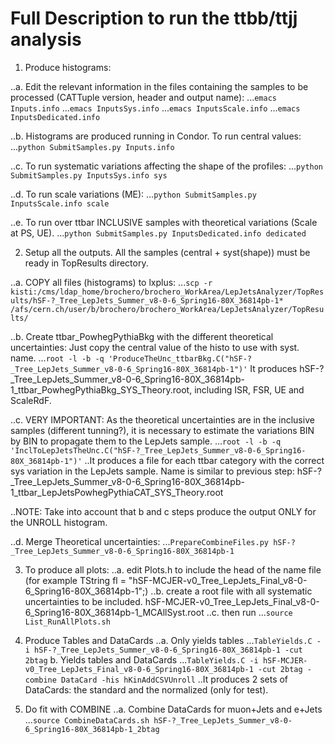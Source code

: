 # Full Description to run the ttbb/ttjj analysis

1. Produce histograms:

..a. Edit the relevant information in the files containing the samples to be processed (CATTuple version, header and output name):
...`emacs Inputs.info`
...`emacs InputsSys.info`
...`emacs InputsScale.info`
...`emacs InputsDedicated.info`

..b. Histograms are produced running in Condor. To run central values:
...`python SubmitSamples.py Inputs.info`

..c. To run systematic variations affecting the shape of the profiles:
...`python SubmitSamples.py InputsSys.info sys`

..d. To run scale variations (ME):
...`python SubmitSamples.py InputsScale.info scale`

..e. To run over ttbar INCLUSIVE samples with theoretical variations (Scale at PS, UE).
...`python SubmitSamples.py InputsDedicated.info dedicated`


2. Setup all the outputs. All the samples (central + syst(shape)) must be ready in TopResults directory.

..a. COPY all files (histograms) to lxplus:
...`scp -r kisti:/cms/ldap_home/brochero/brochero_WorkArea/LepJetsAnalyzer/TopResults/hSF-?_Tree_LepJets_Summer_v8-0-6_Spring16-80X_36814pb-1* /afs/cern.ch/user/b/brochero/brochero_WorkArea/LepJetsAnalyzer/TopResults/`

..b. Create ttbar_PowhegPythiaBkg with the different theoretical uncertainties: Just copy the central value of the histo to use with syst. name.
...`root -l -b -q 'ProduceTheUnc_ttbarBkg.C("hSF-?_Tree_LepJets_Summer_v8-0-6_Spring16-80X_36814pb-1")'`
It produces hSF-?_Tree_LepJets_Summer_v8-0-6_Spring16-80X_36814pb-1_ttbar_PowhegPythiaBkg_SYS_Theory.root, including ISR, FSR, UE and ScaleRdF.

..c. VERY IMPORTANT: As the theoretical uncertainties are in the inclusive samples (different tunning?), it is necessary to estimate the variations BIN by BIN to propagate them to the LepJets sample.
...`root -l -b -q 'InclToLepJetsTheUnc.C("hSF-?_Tree_LepJets_Summer_v8-0-6_Spring16-80X_36814pb-1")'`
..It produces a file for each ttbar category with the correct sys variation in the LepJets sample. Name is similar to previous step: hSF-?_Tree_LepJets_Summer_v8-0-6_Spring16-80X_36814pb-1_ttbar_LepJetsPowhegPythiaCAT_SYS_Theory.root

..NOTE: Take into account that b and c steps produce the output ONLY for the UNROLL histogram.

..d. Merge Theoretical uncertainties:
...`PrepareCombineFiles.py hSF-?_Tree_LepJets_Summer_v8-0-6_Spring16-80X_36814pb-1`

3. To produce all plots:
..a. edit Plots.h to include the head of the name file (for example TString fl  = "hSF-MCJER-v0_Tree_LepJets_Final_v8-0-6_Spring16-80X_36814pb-1";)
..b. create a root file with all systematic uncertainties to be included. hSF-MCJER-v0_Tree_LepJets_Final_v8-0-6_Spring16-80X_36814pb-1_MCAllSyst.root
..c. then run
...`source List_RunAllPlots.sh`

4. Produce Tables and DataCards
..a. Only yields tables
...`TableYields.C -i hSF-?_Tree_LepJets_Summer_v8-0-6_Spring16-80X_36814pb-1 -cut 2btag`
b. Yields tables and DataCards
...`TableYields.C -i hSF-MCJER-v0_Tree_LepJets_Final_v8-0-6_Spring16-80X_36814pb-1 -cut 2btag -combine DataCard -his hKinAddCSVUnroll`
..It produces 2 sets of DataCards: the standard and the normalized (only for test).

5. Do fit with COMBINE
..a. Combine DataCards for muon+Jets and e+Jets
...`source CombineDataCards.sh hSF-?_Tree_LepJets_Summer_v8-0-6_Spring16-80X_36814pb-1_2btag`

